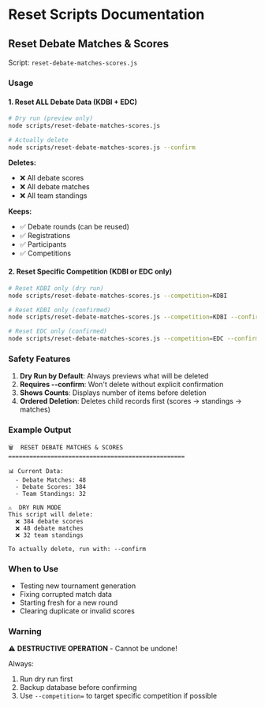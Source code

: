 # Reset Scripts Documentation

## Reset Debate Matches & Scores

Script: `reset-debate-matches-scores.js`

### Usage

#### 1. Reset ALL Debate Data (KDBI + EDC)

```bash
# Dry run (preview only)
node scripts/reset-debate-matches-scores.js

# Actually delete
node scripts/reset-debate-matches-scores.js --confirm
```

**Deletes:**
- ❌ All debate scores
- ❌ All debate matches
- ❌ All team standings

**Keeps:**
- ✅ Debate rounds (can be reused)
- ✅ Registrations
- ✅ Participants
- ✅ Competitions

#### 2. Reset Specific Competition (KDBI or EDC only)

```bash
# Reset KDBI only (dry run)
node scripts/reset-debate-matches-scores.js --competition=KDBI

# Reset KDBI only (confirmed)
node scripts/reset-debate-matches-scores.js --competition=KDBI --confirm

# Reset EDC only (confirmed)
node scripts/reset-debate-matches-scores.js --competition=EDC --confirm
```

### Safety Features

1. **Dry Run by Default**: Always previews what will be deleted
2. **Requires --confirm**: Won't delete without explicit confirmation
3. **Shows Counts**: Displays number of items before deletion
4. **Ordered Deletion**: Deletes child records first (scores → standings → matches)

### Example Output

```
🗑️  RESET DEBATE MATCHES & SCORES
==================================================

📊 Current Data:
  - Debate Matches: 48
  - Debate Scores: 384
  - Team Standings: 32

⚠️  DRY RUN MODE
This script will delete:
  ❌ 384 debate scores
  ❌ 48 debate matches
  ❌ 32 team standings

To actually delete, run with: --confirm
```

### When to Use

- Testing new tournament generation
- Fixing corrupted match data
- Starting fresh for a new round
- Clearing duplicate or invalid scores

### Warning

⚠️ **DESTRUCTIVE OPERATION** - Cannot be undone!

Always:
1. Run dry run first
2. Backup database before confirming
3. Use `--competition=` to target specific competition if possible
